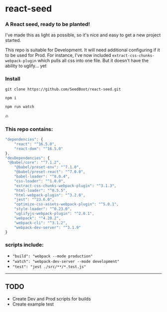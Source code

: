 # react-seed

### A React seed, ready to be planted!
I've made this as light as possible, so it's nice and easy to get a new project started.

This repo is suitable for Development. It will need additional configuring if it to be used for Prod. For instance, I've now included `extract-css-chunks-webpack-plugin` which pulls all css into one file. But it doesn't have the ability to uglify... yet

### Install
`git clone https://github.com/SeedBoot/react-seed.git`

`npm i`

`npm run watch`

:fire:

### This repo contains:
```javascript
"dependencies": {
    "react": "^16.5.0",
    "react-dom": "^16.5.0"
},
"devDependencies": {
 "@babel/core": "^7.1.2",
    "@babel/preset-env": "^7.1.0",
    "@babel/preset-react": "^7.0.0",
    "babel-loader": "^8.0.4",
    "css-loader": "^1.0.0",
    "extract-css-chunks-webpack-plugin": "^3.1.3",
    "html-loader": "^0.5.5",
    "html-webpack-plugin": "^3.2.0",
    "jest": "^23.6.0",
    "optimize-css-assets-webpack-plugin": "^5.0.1",
    "style-loader": "^0.23.0",
    "uglifyjs-webpack-plugin": "^2.0.1",
    "webpack": "^4.20.2",
    "webpack-cli": "^3.1.2",
    "webpack-dev-server": "^3.1.9"
}
```

### scripts include:
 - `"build": "webpack --mode production"`
 - `"watch": "webpack-dev-server --mode development"`
 - `"test": "jest ./src/**/*.test.js"`

***

## TODO
 - Create Dev and Prod scripts for builds
 - Create example test

